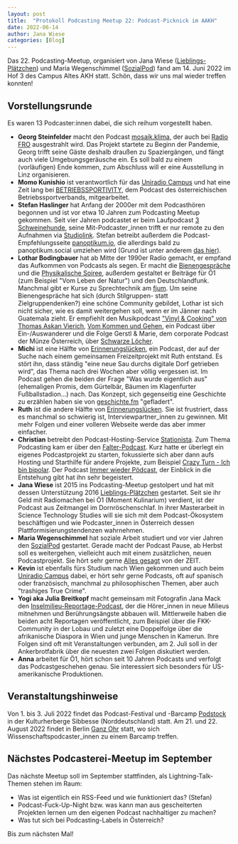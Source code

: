 ```yaml
---
layout: post
title:  "Protokoll Podcasting Meetup 22: Podcast-Picknick im AAKH"
date: 2022-06-14
author: Jana Wiese
categories: [Blog]
---
```


Das 22. Podcasting-Meetup, organisiert von Jana Wiese ([Lieblings-Plätzchen](www.lieblings-plaetzchen.com/)) und Maria Wegenschimmel ([SozialPod](https://www.sozialpod.com/)) fand am 14. Juni 2022 im Hof 3 des Campus Altes AKH statt. Schön, dass wir uns mal wieder treffen konnten!

## Vorstellungsrunde

Es waren 13 Podcaster:innen dabei, die sich reihum vorgestellt haben. 

* **Georg Steinfelder** macht den Podcast [mosaik.klima](https://cba.fro.at/podcast/mosaik%C2%B7-%C2%B7-klima), der auch bei [Radio FRO](https://www.fro.at/) ausgestrahlt wird. Das Projekt startete zu Beginn der Pandemie, Georg trifft seine Gäste deshalb draußen zu Spaziergängen, und fängt auch viele Umgebungsgeräusche ein.  Es soll bald zu einem (vorläufigen) Ende kommen, zum Abschluss will er eine Ausstellung in Linz organisieren.
* **Momo Kunishio** ist verantwortlich für das [Uniradio Campus](https://www.univie.ac.at/radiocampus/) und hat eine Zeit lang bei [BETRIEBSSPORTIVITY](https://firmensport.at/2021/03/podcast/), dem Podcast des österreichischen Betriebssportverbands, mitgearbeitet.
* **Stefan Haslinger** hat Anfang der 2000er mit dem Podcasthören begonnen und ist vor etwa 10 Jahren zum Podcasting Meetup gekommen. Seit vier Jahren podcastet er beim Laufpodcast [3 Schweinehunde](https://3-schweinehun.de/), seine Mit-Podcaster_innen trifft er nur remote zu den Aufnahmen via [Studiolink](https://studio-link.de/). Stefan betreibt außerdem die Podcast-Empfehlungsseite [panoptikum.io](https://panoptikum.io/), die allerdings bald zu panoptikum.social umziehen wird (Grund ist unter anderem [das hier](https://old.gigaom.com/2014/06/30/the-dark-side-of-io-how-the-u-k-is-making-web-domain-profits-from-a-shady-cold-war-land-deal/)).
* **Lothar Bodingbauer** hat ab Mitte der 1990er Radio gemacht, er empfand das Aufkommen von Podcasts als segen. Er macht die [Bienengespräche](https://www.bienenpodcast.at/) und die [Physikalische Soiree](https://www.physikalischesoiree.at/), außerdem gestaltet er Beiträge für Ö1 (zum Beispiel "Vom Leben der Natur") und den Deutschlandfunk. Manchmal gibt er Kurse zu Sprechtechnik am [fjum](https://www.fjum-wien.at/). Um seine Bienengespräche hat sich (durch Stilgruppen- statt Zielgruppendenken?) eine schöne Community gebildet, Lothar ist sich nicht sicher, wie es damit weitergehen soll, wenn er im Jänner nach Guatemala zieht. Er empfiehlt den Musikpodcast ["Vinyl & Cooking" von Thomas Askan Vierich](https://anchor.fm/thomas-vierich/episodes/Trailer-Vinyl--Cooking-eui1ul), [Vom Kommen und Gehen](https://vomkommenundgehen.de/), ein Podcast über Ein-/Auswanderer und die Folge Gerstl & Marie, dem corporate Podcast der Münze Österreich, über [Schwarze Löcher](https://gerstl-marie.podigee.io/6-schwarzes-loch).
* **Michi** ist eine Hälfte von [Erinnerungslücken](https://erinnerungsluecken.at/), ein Podcast, der auf der Suche nach einem gemeinsamen Freizeitprojekt mit Ruth entstand. Es stört ihn, dass ständig "eine neue Sau durchs digitale Dorf getrieben wird", das Thema nach drei Wochen aber völlig vergessen ist. Im Podcast gehen die beiden der Frage "Was wurde eigentlich aus" (ehemaligen Promis, dem Gürtelbär, Bäumen im Klagenfurter Fußballstadion...) nach. Das Konzept, sich gegenseitig eine Geschichte zu erzählen haben sie von [geschichte.fm](https://www.geschichte.fm/) "gefladert".
* **Ruth** ist die andere Hälfte von [Erinnerungslücken](https://erinnerungsluecken.at/). Sie ist frustriert, dass es manchmal so schwierig ist, Interviewpartner_innen zu gewinnen. Mit mehr Folgen und einer volleren Webseite werde das aber immer einfacher.
* **Christian** betreibt den Podcast-Hosting-Service [Stationista](https://www.stationista.com/at). Zum Thema Podcasting kam er über den [Falter-Podcast](https://www.falter.at/falter/radio). Kurz hatte er überlegt ein eigenes Podcastprojekt zu starten, fokussierte sich aber dann aufs Hosting und Starthilfe für andere Projekte, zum Beispiel [Crazy Turn - Ich bin bipolar](https://crazy-turn-ich-bin-bipolar.stationista.com/). Der Podcast [Immer wieder Pödcast](https://anchor.fm/poedcast), der Einblick in die Entstehung gibt hat ihn sehr begeistert.
* **Jana Wiese** ist 2015 ins Podcasting-Meetup gestolpert und hat mit dessen Unterstützung 2016 [Lieblings-Plätzchen](lieblings-plaetzchen.com/) gestartet. Seit sie ihr Geld mit Radiomachen bei Ö1 (Moment Kulinarium) verdient, ist der Podcast aus Zeitmangel im Dornröschenschlaf. In ihrer Masterarbeit in Science Technology Studies will sie sich mit dem Podcast-Ökosystem beschäftigen und wie Podcaster_innen in Österreich dessen Plattformisierungstendenzen wahrnehmen.
* **Maria Wegenschimmel** hat soziale Arbeit studiert und vor vier Jahren den [SozialPod](https://www.sozialpod.com) gestartet. Gerade macht der Podcast Pause, ab Herbst soll es weitergehen, vielleicht auch mit einem zusätzlichen, neuen Podcastprojekt. Sie hört sehr gerne [Alles gesagt](https://www.zeit.de/serie/alles-gesagt) von der ZEIT. 
* **Kevin** ist ebenfalls fürs Studium nach Wien gekommen und auch beim [Uniradio Campus](https://www.univie.ac.at/radiocampus/) dabei, er hört sehr gerne Podcasts, oft auf spanisch oder französisch, manchmal zu philosophischen Themen, aber auch "trashiges True Crime".
* **Yogi aka Julia Breitkopf** macht gemeinsam mit Fotografin Jana Mack den [Inselmilieu-Reportage-Podcast](https://www.inselmilieu-reportage.at/), der die Hörer_innen in neue Milieus mitnehmen und Berührungsängste abbauen will. Mittlerweile haben die beiden acht Reportagen veröffentlicht, zum Beispiel über die FKK-Community in der Lobau und zuletzt eine Doppelfolge über die afrikanische Diaspora in Wien und junge Menschen in Kamerun. Ihre Folgen sind oft mit Veranstaltungen verbunden, am 2. Juli soll in der Ankerbrotfabrik über die neuesten zwei Folgen diskutiert werden.
* **Anna** arbeitet für Ö1, hört schon seit 10 Jahren Podcasts und verfolgt das Podcastgeschehen genau. Sie interessiert sich besonders für US-amerikanische Produktionen.

## Veranstaltungshinweise

Von 1. bis 3. Juli 2022 findet das Podcast-Festival und -Barcamp [Podstock](https://www.podstock.de/) in der Kulturherberge Sibbesse (Norddeutschland) statt. Am 21. und 22. August 2022 findet in Berlin [Ganz Ohr](https://wissenschaftspodcasts.de/blog/ganzohr-2022-save-the-date/) statt, wo sich Wissenschaftspodcaster_innen zu einem Barcamp treffen.

## Nächstes Podcasterei-Meetup im September

Das nächste Meetup soll im September stattfinden, als Lightning-Talk-Themen stehen im Raum:

* Was ist eigentlich ein RSS-Feed und wie funktioniert das? (Stefan)
* Podcast-Fuck-Up-Night bzw. was kann man aus gescheiterten Projekten lernen um den eigenen Podcast nachhaltiger zu machen?
* Was tut sich bei Podcasting-Labels in Österreich?

Bis zum nächsten Mal!
